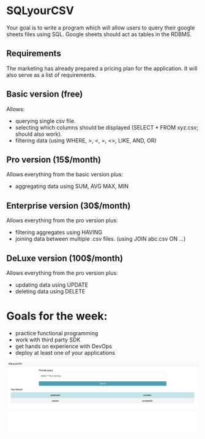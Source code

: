 # SQLyourCSV
Your goal is to write a program which will allow users to query their  google sheets files using SQL. Google sheets should act as tables in the RDBMS.

## Requirements
The marketing has already prepared a pricing plan for the application. It will also serve as a list of requirements.

## Basic version (free)
Allows:

  - querying single csv file.
  - selecting which columns should be displayed (SELECT * FROM xyz.csv; should also work).
  - filtering data (using WHERE, >, <, =, <>, LIKE, AND, OR)
  
## Pro version (15$/month)
Allows everything from the basic version plus:

  - aggregating data using SUM, AVG MAX, MIN

## Enterprise version (30$/month)
Allows everything from the pro version plus:

  - filtering aggregates using HAVING
  - joining data between multiple .csv files. (using JOIN abc.csv ON ...)

## DeLuxe version (100$/month)
Allows everything from the pro version plus:

  - updating data using UPDATE
  - deleting data using DELETE
  
#  Goals for the week:

  - practice functional programming
  - work with third party SDK
  - get hands on experience with DevOps
  - deploy at least one of your applications

  ![Picture](screenshots/SQLyourCSV.png)

